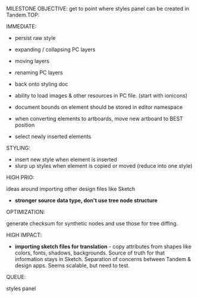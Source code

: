 MILESTONE OBJECTIVE: get to point where styles panel can be created in Tandem.TOP:

IMMEDIATE:

* persist raw style
* expanding / collapsing PC layers
* moving layers
* renaming PC layers
* back onto styling doc

* ability to load images & other resources in PC file. (start with ionicons)
* document bounds on element should be stored in editor namespace
* when converting elements to artboards, move new artboard to BEST position
* select newly inserted elements

STYLING:

* insert new style when element is inserted
* slurp up styles when element is copied or moved (reduce into one style)

HIGH PRIO:

ideas around importing other design files like Sketch

* **stronger source data type, don't use tree node structure**

OPTIMIZATION:

generate checksum for synthetic nodes and use those for tree diffing.

HIGH IMPACT:

* **importing sketch files for translation** - copy attributes from shapes like colors, fonts, shadows, backgrounds. Source of truth for that information stays in Sketch. Separation of concerns between Tandem & design apps. Seems scalable, but need to test.

QUEUE:

styles panel
